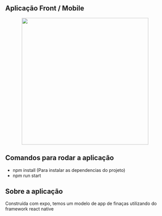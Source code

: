 ## Aplicação Front / Mobile
<p float="left" align="middle">
  
<img src="https://user-images.githubusercontent.com/43323183/121598438-33ae0300-ca18-11eb-83ec-e2c94fb6e027.png](https://private-user-images.githubusercontent.com/43323183/316380490-23983984-a060-4d0b-81fd-da5de518326a.jpeg?jwt=eyJhbGciOiJIUzI1NiIsInR5cCI6IkpXVCJ9.eyJpc3MiOiJnaXRodWIuY29tIiwiYXVkIjoicmF3LmdpdGh1YnVzZXJjb250ZW50LmNvbSIsImtleSI6ImtleTUiLCJleHAiOjE3MTEzMzg4MzAsIm5iZiI6MTcxMTMzODUzMCwicGF0aCI6Ii80MzMyMzE4My8zMTYzODA0OTAtMjM5ODM5ODQtYTA2MC00ZDBiLTgxZmQtZGE1ZGU1MTgzMjZhLmpwZWc_WC1BbXotQWxnb3JpdGhtPUFXUzQtSE1BQy1TSEEyNTYmWC1BbXotQ3JlZGVudGlhbD1BS0lBVkNPRFlMU0E1M1BRSzRaQSUyRjIwMjQwMzI1JTJGdXMtZWFzdC0xJTJGczMlMkZhd3M0X3JlcXVlc3QmWC1BbXotRGF0ZT0yMDI0MDMyNVQwMzQ4NTBaJlgtQW16LUV4cGlyZXM9MzAwJlgtQW16LVNpZ25hdHVyZT02MGIxNDNlN2RiNmVmN2YxY2JjY2RhNGE1YTU0MzM2ZDVmNGViODNjYmUwMDdjZDU1YTk0ZDc3ZDc5ZGEyY2YzJlgtQW16LVNpZ25lZEhlYWRlcnM9aG9zdCZhY3Rvcl9pZD0wJmtleV9pZD0wJnJlcG9faWQ9MCJ9.3kuinIHte3YsMotvkMhFeqZHZtSv9kzsXjbQZ9TDwsk)https://private-user-images.githubusercontent.com/43323183/316380490-23983984-a060-4d0b-81fd-da5de518326a.jpeg?jwt=eyJhbGciOiJIUzI1NiIsInR5cCI6IkpXVCJ9.eyJpc3MiOiJnaXRodWIuY29tIiwiYXVkIjoicmF3LmdpdGh1YnVzZXJjb250ZW50LmNvbSIsImtleSI6ImtleTUiLCJleHAiOjE3MTEzMzg4MzAsIm5iZiI6MTcxMTMzODUzMCwicGF0aCI6Ii80MzMyMzE4My8zMTYzODA0OTAtMjM5ODM5ODQtYTA2MC00ZDBiLTgxZmQtZGE1ZGU1MTgzMjZhLmpwZWc_WC1BbXotQWxnb3JpdGhtPUFXUzQtSE1BQy1TSEEyNTYmWC1BbXotQ3JlZGVudGlhbD1BS0lBVkNPRFlMU0E1M1BRSzRaQSUyRjIwMjQwMzI1JTJGdXMtZWFzdC0xJTJGczMlMkZhd3M0X3JlcXVlc3QmWC1BbXotRGF0ZT0yMDI0MDMyNVQwMzQ4NTBaJlgtQW16LUV4cGlyZXM9MzAwJlgtQW16LVNpZ25hdHVyZT02MGIxNDNlN2RiNmVmN2YxY2JjY2RhNGE1YTU0MzM2ZDVmNGViODNjYmUwMDdjZDU1YTk0ZDc3ZDc5ZGEyY2YzJlgtQW16LVNpZ25lZEhlYWRlcnM9aG9zdCZhY3Rvcl9pZD0wJmtleV9pZD0wJnJlcG9faWQ9MCJ9.3kuinIHte3YsMotvkMhFeqZHZtSv9kzsXjbQZ9TDwsk](https://private-user-images.githubusercontent.com/43323183/316380490-23983984-a060-4d0b-81fd-da5de518326a.jpeg?jwt=eyJhbGciOiJIUzI1NiIsInR5cCI6IkpXVCJ9.eyJpc3MiOiJnaXRodWIuY29tIiwiYXVkIjoicmF3LmdpdGh1YnVzZXJjb250ZW50LmNvbSIsImtleSI6ImtleTUiLCJleHAiOjE3MTEzMzg4MzAsIm5iZiI6MTcxMTMzODUzMCwicGF0aCI6Ii80MzMyMzE4My8zMTYzODA0OTAtMjM5ODM5ODQtYTA2MC00ZDBiLTgxZmQtZGE1ZGU1MTgzMjZhLmpwZWc_WC1BbXotQWxnb3JpdGhtPUFXUzQtSE1BQy1TSEEyNTYmWC1BbXotQ3JlZGVudGlhbD1BS0lBVkNPRFlMU0E1M1BRSzRaQSUyRjIwMjQwMzI1JTJGdXMtZWFzdC0xJTJGczMlMkZhd3M0X3JlcXVlc3QmWC1BbXotRGF0ZT0yMDI0MDMyNVQwMzQ4NTBaJlgtQW16LUV4cGlyZXM9MzAwJlgtQW16LVNpZ25hdHVyZT02MGIxNDNlN2RiNmVmN2YxY2JjY2RhNGE1YTU0MzM2ZDVmNGViODNjYmUwMDdjZDU1YTk0ZDc3ZDc5ZGEyY2YzJlgtQW16LVNpZ25lZEhlYWRlcnM9aG9zdCZhY3Rvcl9pZD0wJmtleV9pZD0wJnJlcG9faWQ9MCJ9.3kuinIHte3YsMotvkMhFeqZHZtSv9kzsXjbQZ9TDwsk)https://private-user-images.githubusercontent.com/43323183/316380490-23983984-a060-4d0b-81fd-da5de518326a.jpeg?jwt=eyJhbGciOiJIUzI1NiIsInR5cCI6IkpXVCJ9.eyJpc3MiOiJnaXRodWIuY29tIiwiYXVkIjoicmF3LmdpdGh1YnVzZXJjb250ZW50LmNvbSIsImtleSI6ImtleTUiLCJleHAiOjE3MTEzMzg4MzAsIm5iZiI6MTcxMTMzODUzMCwicGF0aCI6Ii80MzMyMzE4My8zMTYzODA0OTAtMjM5ODM5ODQtYTA2MC00ZDBiLTgxZmQtZGE1ZGU1MTgzMjZhLmpwZWc_WC1BbXotQWxnb3JpdGhtPUFXUzQtSE1BQy1TSEEyNTYmWC1BbXotQ3JlZGVudGlhbD1BS0lBVkNPRFlMU0E1M1BRSzRaQSUyRjIwMjQwMzI1JTJGdXMtZWFzdC0xJTJGczMlMkZhd3M0X3JlcXVlc3QmWC1BbXotRGF0ZT0yMDI0MDMyNVQwMzQ4NTBaJlgtQW16LUV4cGlyZXM9MzAwJlgtQW16LVNpZ25hdHVyZT02MGIxNDNlN2RiNmVmN2YxY2JjY2RhNGE1YTU0MzM2ZDVmNGViODNjYmUwMDdjZDU1YTk0ZDc3ZDc5ZGEyY2YzJlgtQW16LVNpZ25lZEhlYWRlcnM9aG9zdCZhY3Rvcl9pZD0wJmtleV9pZD0wJnJlcG9faWQ9MCJ9.3kuinIHte3YsMotvkMhFeqZHZtSv9kzsXjbQZ9TDwsk" width="400px">

</p>


## Comandos para rodar a aplicação
- npm install (Para instalar as dependencias do projeto)
- npm run start

## Sobre a aplicação

Construída com expo, temos um modelo de app de finaças utilizando do framework react native


